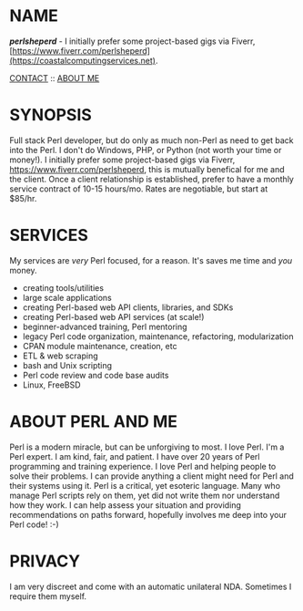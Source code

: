 # NAME

***perlsheperd*** - I initially prefer some project-based gigs via Fiverr, [https://www.fiverr.com/perlsheperd](https://coastalcomputingservices.net).

[CONTACT](brett.estrade@coastalcomputingservices.net)
:: [ABOUT ME](https://coastalcomputingservices.net)

# SYNOPSIS

Full stack Perl developer, but do only as much non-Perl as need to get back into the Perl. I don't do Windows, PHP, or Python (not worth your time or money!). I initially prefer some project-based gigs via Fiverr, https://www.fiverr.com/perlsheperd, this is mutually benefical for me and the client. Once a client relationship is established, prefer to have a monthly service contract of 10-15 hours/mo. Rates are negotiable, but start at $85/hr.

# SERVICES

My services are _very_ Perl focused, for a reason. It's saves me time and *you* money.

* creating tools/utilities
* large scale applications
* creating Perl-based web API clients, libraries, and SDKs
* creating Perl-based web API services (at scale!)
* beginner-advanced training, Perl mentoring
* legacy Perl code organization, maintenance, refactoring, modularization
* CPAN module maintenance, creation, etc
* ETL & web scraping
* bash and Unix scripting
* Perl code review and code base audits
* Linux, FreeBSD

# ABOUT PERL AND ME

Perl is a modern miracle, but can be unforgiving to most. I love Perl. I'm a Perl expert. I am kind, fair, and patient. I have over 20 years of Perl programming and training experience. I love Perl and helping people to solve their problems. I can provide anything a client might need for Perl and their systems using it. Perl is a critical, yet esoteric language. Many who manage Perl scripts rely on them, yet did not write them nor understand how they work. I can help assess your situation and providing recommendations on paths forward, hopefully involves me deep into your Perl code! :-)

# PRIVACY

I am very discreet and come with an automatic unilateral NDA. Sometimes I require them myself.


